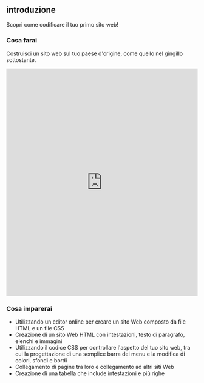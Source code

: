 ## introduzione

Scopri come codificare il tuo primo sito web!

### Cosa farai

Costruisci un sito web sul tuo paese d'origine, come quello nel gingillo sottostante.

<div class="scratch-preview">
  <iframe src="https://trinket.io/embed/html/8d5e6e8aad" width="100%" height="600" frameborder="0" marginwidth="0" marginheight="0" allowfullscreen></iframe>
</div>

### Cosa imparerai

- Utilizzando un editor online per creare un sito Web composto da file HTML e un file CSS
- Creazione di un sito Web HTML con intestazioni, testo di paragrafo, elenchi e immagini
- Utilizzando il codice CSS per controllare l'aspetto del tuo sito web, tra cui la progettazione di una semplice barra dei menu e la modifica di colori, sfondi e bordi
- Collegamento di pagine tra loro e collegamento ad altri siti Web
- Creazione di una tabella che include intestazioni e più righe
